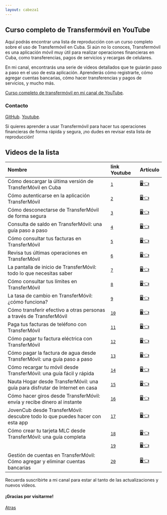 ```yaml
---
layout: cabeza1
---
```


## Curso completo de Transfermóvil en YouTube

Aquí podrás encontrar una lista de reproducción con un curso completo sobre el uso de Transfermóvil en Cuba. Si aún no lo conoces, Transfermóvil es una aplicación móvil muy útil para realizar operaciones financieras en Cuba, como transferencias, pagos de servicios y recargas de celulares.

En mi canal, encontrarás una serie de videos detallados que te guiarán paso a paso en el uso de esta aplicación. Aprenderás cómo registrarte, cómo agregar cuentas bancarias, cómo hacer transferencias y pagos de servicios, y mucho más.

[Curso completo de transfermóvil en mi canal de YouTube](https://youtube.com/playlist?list=PL9Lgme4PR4XDbaGv87gfR5AupKot9yf5Z).

### Contacto

[GitHub](https://github.com/MaYbreYpro).
[Youtube](https://youtube.com/@Infor-Mayo).

Si quieres aprender a usar Transfermóvil para hacer tus operaciones financieras de forma rápida y segura, ¡no dudes en revisar esta lista de reproducción!

## Videos de la lista

| Nombre       | link Youtube   | Artículo      |
|:-------------|:---------|:--------------|
| Cómo descargar la última versión de TransferMóvil en Cuba | [`1`](https://youtu.be/Ps8l2zVXyP0)   | [🖥️👈](./transfermovil-1.md)   |
| Cómo autenticarse en la aplicación TransferMóvil     |[`2`](https://youtu.be/4BoEC5cykZw)| [🖥️👈](./transfermovil-2.md)   |
| Cómo desconectarse de TransferMóvil de forma segura |[`3`](https://youtu.be/Gt0ldgh80Do)|[🖥️👈](./transfermovil-3.md)  |
| Consulta de saldo en TransferMóvil: una guía paso a paso |[`4`](https://youtu.be/HpozyMhDbDE)| [🖥️👈](./transfermovil-4.md)   |
| Cómo consultar tus facturas en TransferMóvil |[`5`](https://youtu.be/95RE-rgY5VA)|  [🖥️👈](./transfermovil-5.md)   |
| Revisa tus últimas operaciones en TransferMóvil |[`6`](https://youtu.be/fM-Nx2CuskE)|  [🖥️👈](./transfermovil-6.md)   |
| La pantalla de inicio de TransferMóvil: todo lo que necesitas saber |[`7`](https://youtu.be/7tPKPvjyPgA)| [🖥️👈](./transfermovil-7.md)   |
| Cómo consultar tus límites en TransferMóvil |[`8`](https://youtu.be/nJlkmQoOFs4)|  [🖥️👈](./transfermovil-8.md)   |
| La tasa de cambio en TransferMóvil: ¿cómo funciona? |[`9`](https://youtu.be/TfnbUyG2Od4)|  [🖥️👈](./transfermovil-9.md)   |
| Cómo transferir efectivo a otras personas a través de TransferMóvil |[`10`](https://youtu.be/rokZ-us3_5k)|  [🖥️👈](./transfermovil-10.md)   |
| Paga tus facturas de teléfono con TransferMóvil|[`11`](https://youtu.be/4LIKsQ4hDxQ)|  [🖥️👈](./transfermovil-11.md)   |
| Cómo pagar tu factura eléctrica con TransferMóvil|[`12`](https://youtu.be/czLbw2U9xEY)|  [🖥️👈](./transfermovil-12.md)   |
| Cómo pagar la factura de agua desde TransferMóvil: una guía paso a paso|[`13`](https://youtu.be/guvbWELsvws)|  [🖥️👈](./transfermovil-13.md)   |
| Cómo recargar tu móvil desde TransferMóvil: una guía fácil y rápida|[`14`](https://youtu.be/0wv8ifcr22c)|  [🖥️👈](./transfermovil-14.md)   |
| Nauta Hogar desde TransferMóvil: una guía para disfrutar de Internet en casa|[`15`](https://youtu.be/8e6OPrtnYrc)|  [🖥️👈](./transfermovil-15.md)   |
| Cómo hacer giros desde TransferMóvil: envía y recibe dinero al instante|[`16`](https://youtu.be/1PEUkXRt01Y)|  [🖥️👈](./transfermovil-16.md)   |
| JovenCub desde TransferMóvil: descubre todo lo que puedes hacer con esta app|[`17`](https://youtu.be/OPt_bkKC-tU)|  [🖥️👈](./transfermovil-17.md)   |
| Cómo crear tu tarjeta MLC desde TransferMóvil: una guía completa|[`18`](https://youtu.be/5jowoAe9vfk)|  [🖥️👈](./transfermovil-18.md)   |
| |[`19`](./)|  [🖥️👈](./transfermovil-19.md)   |
| Gestión de cuentas en TransferMóvil: Cómo agregar y eliminar cuentas bancarias|[`20`](https://youtu.be/rrCu_4bR24o)|  [🖥️👈](./transfermovil-20.md)   |

Recuerda suscribirte a mi canal para estar al tanto de las actualizaciones y nuevos videos. 

#### ¡Gracias por visitarme!

[Atras](./) 


